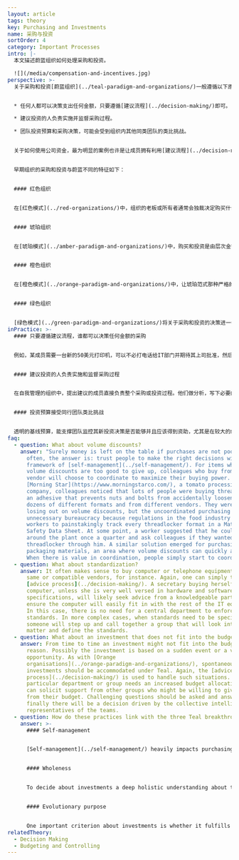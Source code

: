 ```yaml
---
layout: article
tags: theory
key: Purchasing and Investments
name: 采购与投资
sortOrder: 4
category: Important Processes
intro: |-
  本文描述蔚蓝组织如何处理采购和投资。

  ![](/media/compensation-and-incentives.jpg)
perspective: >-
  关于采购和投资[蔚蓝组织](../teal-paradigm-and-organizations/)一般遵循以下原则：


  * 任何人都可以决策支出任何金额，只要遵循[建议流程](../decision-making/)即可。

  * 建议投资的人负责实施并监督采购过程。

  * 团队投资预算和采购决策，可能会受到组织内其他同类团队的类比挑战。


  关于如何使用公司资金，最为明显的案例也许是让成员拥有利用[建议流程](../decision-making/)做出决策的权力。在[自我管理](../self-management/)的组织中，不存在授权限制，也没有专门的采购部门。成员或团队可以在不需要任何人批准的前提下，通过自发分析，制定必要的规范，访问供应商并与之谈判，甚至在需要时从银行获得融资。


  早期组织的采购和投资与蔚蓝不同的特征如下：


  #### 红色组织


  在[红色模式](../red-organizations/)中，组织的老板或所有者通常会独裁决定购买什么或投资哪里。通常没有正式的文件化过程。投资是基于老板的偏好，甚至是冲动性的。


  #### 琥珀组织


  在[琥珀模式](../amber-paradigm-and-organizations/)中，购买和投资是由层次金字塔结构中高层的专门成员，按照简单但严格的规则进行决策。伴随着中长期规划的引入和实施，投资不再像红色那么冲动。采购本身可以在组织的较低层次进行，只要遵循预制的规则。通常设计一些确保遵守这些规则的控制机制。


  #### 橙色组织


  在[橙色模式](../orange-paradigm-and-organizations/)中，让琥珀范式那种严格的规则变得更加开放和流动。为了支持创新，出现了可以质疑或改变规则的可能性。组织的部分部门可以得到授权自行决定在给定预算范围内的采购和投资。这种 [橙色的突破性自我责任制](../orange-paradigm-and-organizations/)，是将投资决策分配到组织内部（例如项目中）以实现更多更快创新的重要一步。在橙色组织，分布式投资决策是可以接受的，只要能遵循最高管理层制定的总体方向，团队能达成预期结果即可。一个经理的授权可能被定义在10万美元之内，经理要花费10万美元以上就需要上司批准。无论金额多少，采购订单通常必须通过一个中央采购部门集中实施，该部门负责协调与供应商的关系并进行谈判。


  #### 绿色组织


  [绿色模式](../green-paradigm-and-organizations/)将关于采购和投资的决策进一步推到了一线成员身上。[橙色组织](../orange-paradigm-and-organizations/)那种自上而下的规划，在绿色中通过采用运营专家支撑的自下而上流程而得到丰富。[绿色的突破性授权机制](../green-paradigm-and-organizations/)可以激发团队的创造力和责任感，在预算范围内和组织的价值体系内，授予团队层面的购买或投资决策权得到了扩展。大多数组织仍然设有授权限制。绿色引入了更加去中心化或更分布式的采购过程（通常由软件工具支持），用来加快决策过程，并提高运营团队的灵活性。
inPractice: >-
  #### 只要遵循建议流程，谁都可以决策任何金额的采购


  例如，某成员需要一台新的50美元打印机，可以不必打电话给IT部门并期待其上司批准，然后等上几天或几周收到打印机。他可以直接到特定的商店或网站购买打印机。原则上，任何人都可以花任何数量的钱，前提是他在做决定之前征求了必要的建议；购买规模越大，通常参与[建议流程](../decision-making/)的人就越多。在等级制组织中，当工程师通过分析选择机器型号时，工人经常会不喜欢新机器，于是会在学习如何操作新机器时拖拖拉拉。如果是一线采用自己选择的型号，就不会有这种对改变的阻力。不同组织在如何实施建议流程方面可能会有所不同，有些组织采用正式的书面规则，另一些组织则采用非正式的临时方式。但无论最终选择何种具体做法，本质都是基于透明度和信任。


  #### 建议投资的人负责实施和监督采购过程


  在自我管理的组织中，提出建议的成员直接负责整个采购或投资过程。他们做分析，写下必要的规格，访问供应商并与其谈判，并在需要时从银行获得资金。这并不一定意味着发起者一定要亲身去完成所有的步骤，但至少他自始至终都要负起责任。


  #### 投资预算接受同行团队类比挑战


  透明的基线预算，能支撑团队监控其新投资决策是否能够并且应该得到资助，尤其是在较大的组织中更是如此。蔚蓝组织的不同之处是，投资预算不是由更高级别的管理层负责提出或确认批准。投资决策在团队中自然出现。团队基于面向实际情况的假设，决定在某个计划期间需要购买什么。如果收集到的数据能与收入预期持平并且看起来合理，就可以确定这个投资预算。只要实施了[建议流程](../decision-making/)，任何符合建议流程的投资决策都不需要进一步调查或批准。比如，[晨星公司](https://www.morningstarco.com/)每年都会举行密集的预算规划会议，每个团队都会向一组同类团队提出投资计划，征求他们的建议。成果不佳的团队可能会面临这样的挑战：他们被督促反思，增加投资是否真是解决眼前课题的最佳方式。
faq:
  - question: What about volume discounts?
    answer: "Surely money is left on the table if purchases are not pooled? As
      often, the answer is: trust people to make the right decisions within the
      framework of [self-management](../self-management/). For items where
      volume discounts are too good to give up, colleagues who buy from the same
      vendor will choose to coordinate to maximize their buying power. At
      [Morning Star](https://www.morningstarco.com/), a tomato processing
      company, colleagues noticed that lots of people were buying threadlocker,
      an adhesive that prevents nuts and bolts from accidentally loosening, in
      dozens of different formats and from different vendors. They were not only
      losing out on volume discounts, but the uncoordinated purchasing generated
      unnecessary bureaucracy because regulations in the food industry required
      workers to painstakingly track every threadlocker format in a Material
      Safety Data Sheet. At some point, a worker suggested that he could walk
      around the plant once a quarter and ask colleagues if they wanted to order
      threadlocker through him. A similar solution emerged for purchasing
      packaging materials, an area where volume discounts can quickly add up.
      When there is value in coordination, people simply start to coordinate."
  - question: What about standardization?
    answer: It often makes sense to buy computer or telephone equipment from the
      same or compatible vendors, for instance. Again, one can simply trust the
      [advice process](../decision-making/). A secretary buying herself a new
      computer, unless she is very well versed in hardware and software
      specifications, will likely seek advice from a knowledgeable party to
      ensure the computer will easily fit in with the rest of the IT equipment.
      In this case, there is no need for a central department to enforce
      standards. In more complex cases, when standards need to be specified,
      someone will step up and call together a group that will look into the
      matter and define the standards.
  - question: What about an investment that does not fit into the budget?
    answer: From time to time an investment might not fit into the budget for some
      reason. Possibly the investment is based on a sudden event or a valuable
      opportunity. As with [Orange
      organisations](../orange-paradigm-and-organizations/), spontaneous
      investments should be accommodated under Teal. Again, the [advice
      process](../decision-making/) is used to handle such situations. If a
      particular department or group needs an increased budget allocation, they
      can solicit support from other groups who might be willing to give a piece
      from their budget. Challenging questions should be asked and answered, but
      finally there will be a decision driven by the collective intelligence of
      representatives of the teams.
  - question: How do these practices link with the three Teal breakthroughs?
    answer: >-
      #### Self-management


      [Self-management](../self-management/) heavily impacts purchasing and investments. Every employee is enabled to take action and innovate in his working context. Investments are initiated from where they are needed. The [advice process](../decision-making/) creates a deeper understanding of the impacts of investments. The localized responsibility for purchasing leads to a greater satisfaction about what is bought because the user defines the specifications.


      #### Wholeness


      To decide about investments a deep holistic understanding about the inter-dependencies and reach of a decision is necessary. The [advice process](../decision-making/) creates a wide transparency about the impacts of an investment. Especially when it is a bigger amount of money, it is essential to understand the company's financial situation and investment impacts on others as a whole.


      #### Evolutionary purpose


      One important criterion about investments is whether it fulfills an [evolutionary purpose](../evolutionary-purpose/). Distributed investment decisions empower those sensing the organization's purpose to act in a way to serve that purpose.
relatedTheory:
  - Decision Making
  - Budgeting and Controlling
---
```

